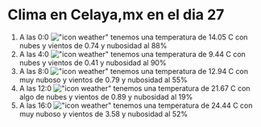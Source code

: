 # Clima en Celaya,mx en el dia 27

1. A las 0:0 !["icon weather"](http://openweathermap.org/img/w/04n.png) tenemos una temperatura de 14.05 C con nubes y  vientos de 0.74 y nubosidad al 88%
1. A las 4:0 !["icon weather"](http://openweathermap.org/img/w/04n.png) tenemos una temperatura de 9.44 C con nubes y  vientos de 0.41 y nubosidad al 90%
1. A las 8:0 !["icon weather"](http://openweathermap.org/img/w/04d.png) tenemos una temperatura de 12.94 C con muy nuboso y  vientos de 0.79 y nubosidad al 55%
1. A las 12:0 !["icon weather"](http://openweathermap.org/img/w/02d.png) tenemos una temperatura de 21.67 C con algo de nubes y  vientos de 0.89 y nubosidad al 19%
1. A las 16:0 !["icon weather"](http://openweathermap.org/img/w/04d.png) tenemos una temperatura de 24.44 C con muy nuboso y  vientos de 3.58 y nubosidad al 52%
